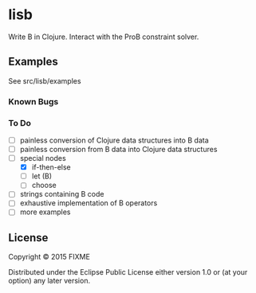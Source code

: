 # lisb

Write B in Clojure. Interact with the ProB constraint solver.


## Examples

See src/lisb/examples


### Known Bugs



### To Do

- [ ] painless conversion of Clojure data structures into B data
- [ ] painless conversion from B data into Clojure data structures
- [ ] special nodes
    - [x] if-then-else
    - [ ] let (B)
    - [ ] choose
- [ ] strings containing B code
- [ ] exhaustive implementation of B operators
- [ ] more examples

## License

Copyright © 2015 FIXME

Distributed under the Eclipse Public License either version 1.0 or (at
your option) any later version.
